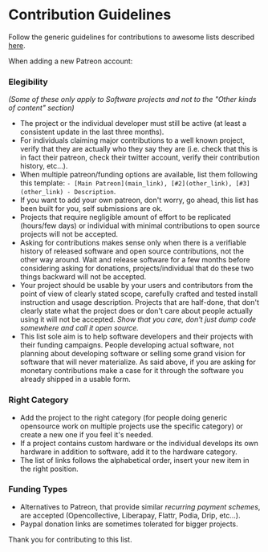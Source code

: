 # Contribution Guidelines

Follow the generic guidelines for contributions to awesome lists described [here](https://github.com/sindresorhus/awesome/blob/master/contributing.md).

When adding a new Patreon account:

### Elegibility
*(Some of these only apply to Software projects and not to the "Other kinds of content" section)*

* The project or the individual developer must still be active (at least a consistent update in the last three months).
* For individuals claiming major contributions to a well known project, verify that they are actually who they say they are (i.e. check that this is in fact their patreon, check their twitter account, verify their contribution history, etc...).
* When multiple patreon/funding options are available, list them following this template: `- [Main Patreon](main_link), [#2](other_link), [#3](other_link) - Description`.
* If you want to add your own patreon, don't worry, go ahead, this list has been built for you, self submissions are ok.
* Projects that require negligible amount of effort to be replicated (hours/few days) or individual with minimal contributions to open source projects will not be accepted.
* Asking for contributions makes sense only when there is a verifiable history of released software and open source contributions, not the other way around. Wait and release software for a few months before considering asking for donations, projects/individual that do these two things backward will not be accepted.
* Your project should be usable by your users and contributors from the point of view of clearly stated scope, carefully crafted and tested install instruction and usage description. Projects that are half-done, that don't clearly state what the project does or don't care about people actually using it will not be accepted. *Show that you care, don't just dump code somewhere and call it open source.*
* This list sole aim is to help software developers and their projects with their funding campaigns. People developing actual software, not planning about developing software or selling some grand vision for software that will never materialize. As said above, if you are asking for monetary contributions make a case for it through the software you already shipped in a usable form.

### Right Category

* Add the project to the right category (for people doing generic opensource work on multiple projects use the specific category) or create a new one if you feel it's needed. 
* If a project contains custom hardware or the individual develops its own hardware in addition to software, add it to the hardware category.
* The list of links follows the alphabetical order, insert your new item in the right position.

### Funding Types

* Alternatives to Patreon, that provide similar *recurring payment schemes*, are accepted (Opencollective, Liberapay, Flattr, Podia, Drip, etc...).
* Paypal donation links are sometimes tolerated for bigger projects.


Thank you for contributing to this list.
